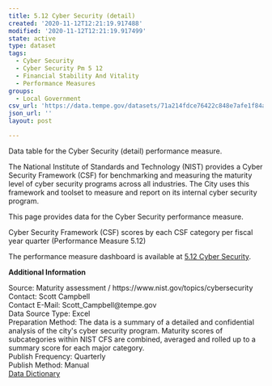 ```yaml
---
title: 5.12 Cyber Security (detail)
created: '2020-11-12T12:21:19.917488'
modified: '2020-11-12T12:21:19.917499'
state: active
type: dataset
tags:
  - Cyber Security
  - Cyber Security Pm 5 12
  - Financial Stability And Vitality
  - Performance Measures
groups:
  - Local Government
csv_url: 'https://data.tempe.gov/datasets/71a214fdce76422c848e7afe1f84a389_0.csv'
json_url: ''
layout: post

---
```

<p>Data table for the Cyber Security (detail) performance measure. <br /></p><p>The National Institute of Standards and Technology (NIST) provides a Cyber Security Framework (CSF) for benchmarking and measuring the maturity level of cyber security programs across all industries. The City uses this framework and toolset to measure and report on its internal cyber security program.<br /></p><p>This page provides data for the Cyber Security performance measure.<br /></p><p>Cyber Security Framework (CSF) scores by each CSF category per fiscal year quarter (Performance Measure 5.12)<br /></p><p>The performance measure dashboard is available at <a href='https://financial-stability-and-vitality-tempegov.hub.arcgis.com/pages/cyber-security' rel='nofollow ugc' target='_blank'>5.12 Cyber Security</a>.<br /></p><p><b>Additional Information</b><br /></p><p>Source: Maturity assessment / https://www.nist.gov/topics/cybersecurity<br />Contact: Scott Campbell<br />Contact E-Mail: Scott_Campbell@tempe.gov<br />Data Source Type: Excel<br />Preparation Method: The data is a summary of a detailed and confidential analysis of the city's cyber security program. Maturity scores of subcategories within NIST CFS are combined, averaged and rolled up to a summary score for each major category.<br />Publish Frequency: Quarterly<br />Publish Method: Manual<br /><a href='https://gis.tempe.gov/design/data-dictionary/5.12%20Cyber%20Security%20(detail)/' rel='nofollow ugc' target='_blank'>Data Dictionary</a><br /></p><p><br /></p>
